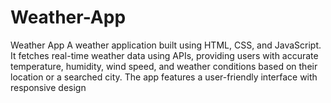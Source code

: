 # Weather-App
Weather App A weather application built using HTML, CSS, and JavaScript. It fetches real-time weather data using APIs, providing users with accurate temperature, humidity, wind speed, and weather conditions based on their location or a searched city. The app features a user-friendly interface with responsive design
